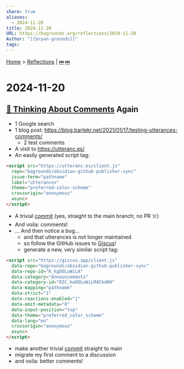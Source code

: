 ```yaml
---
share: true
aliases:
  - 2024-11-20
title: 2024-11-20
URL: https://bagrounds.org/reflections/2024-11-20
Author: "[[bryan-grounds]]"
tags: 
---
```

[Home](../index.md) > [Reflections](./index.md) | [⏮️](./2024-11-19.md) [⏭️](./2024-11-21.md)  
# 2024-11-20  
## [💬 Thinking About Comments](./2024-04-21.md#💬%20Thinking%20About%20Comments) Again  
- 1 Google search  
- 1 blog post: https://blog.bartekr.net/2021/01/17/testing-utterances-comments/  
  - 2 test comments  
- A visit to https://utteranc.es/  
- An easily generated script tag:  
```html  
<script src="https://utteranc.es/client.js"  
  repo="bagrounds/obsidian-github-publisher-sync"  
  issue-term="pathname"  
  label="utterances"  
  theme="preferred-color-scheme"  
  crossorigin="anonymous"  
  async>  
</script>  
```  
- A trivial [commit](https://github.com/bagrounds/obsidian-github-publisher-sync/commit/22a013d753a7cdb753e129625625d024b10739fa) (yes, straight to the main branch; no PR ☠️)  
- And voila: comments!  
- ... And then notice a bug...  
  - and that utterances is not longer maintained  
  - so follow the GitHub issues to [Giscus](https://giscus.app)!  
  - generate a new, very similar script tag:  
```html  
<script src="https://giscus.app/client.js"  
  data-repo="bagrounds/obsidian-github-publisher-sync"  
  data-repo-id="R_kgDOLuWiLA"  
  data-category="Announcements"  
  data-category-id="DIC_kwDOLuWiLM4Ckd0H"  
  data-mapping="pathname"  
  data-strict="1"  
  data-reactions-enabled="1"  
  data-emit-metadata="0"  
  data-input-position="top"  
  data-theme="preferred_color_scheme"  
  data-lang="en"  
  crossorigin="anonymous"  
  async>  
</script>  
```  
  - make another trivial [commit](https://github.com/bagrounds/obsidian-github-publisher-sync/commit/15978dec2f497aa48680bc74a49e21a731ccbbf4) straight to main  
  - migrate my first comment to a discussion  
- and voila: better comments!  

